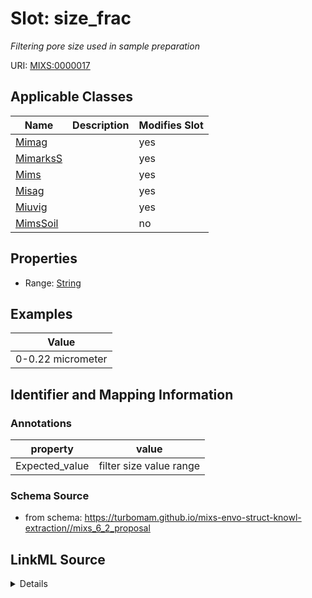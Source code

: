 # Slot: size_frac


_Filtering pore size used in sample preparation_



URI: [MIXS:0000017](https://w3id.org/mixs/0000017)



<!-- no inheritance hierarchy -->




## Applicable Classes

| Name | Description | Modifies Slot |
| --- | --- | --- |
[Mimag](Mimag.md) |  |  yes  |
[MimarksS](MimarksS.md) |  |  yes  |
[Mims](Mims.md) |  |  yes  |
[Misag](Misag.md) |  |  yes  |
[Miuvig](Miuvig.md) |  |  yes  |
[MimsSoil](MimsSoil.md) |  |  no  |







## Properties

* Range: [String](String.md)






## Examples

| Value |
| --- |
| 0-0.22 micrometer |

## Identifier and Mapping Information





### Annotations

| property | value |
| --- | --- |
| Expected_value | filter size value range |



### Schema Source


* from schema: https://turbomam.github.io/mixs-envo-struct-knowl-extraction//mixs_6_2_proposal




## LinkML Source

<details>
```yaml
name: size_frac
annotations:
  Expected_value:
    tag: Expected_value
    value: filter size value range
description: Filtering pore size used in sample preparation
title: size fraction selected
notes:
- fraction
- size
examples:
- value: 0-0.22 micrometer
in_subset:
- nucleic acid sequence source
from_schema: https://turbomam.github.io/mixs-envo-struct-knowl-extraction//mixs_6_2_proposal
rank: 1000
string_serialization: '{float}-{float} {unit}'
slot_uri: MIXS:0000017
multivalued: false
alias: size_frac
domain_of:
- Mimag
- MimarksS
- Mims
- Misag
- Miuvig
range: string

```
</details>